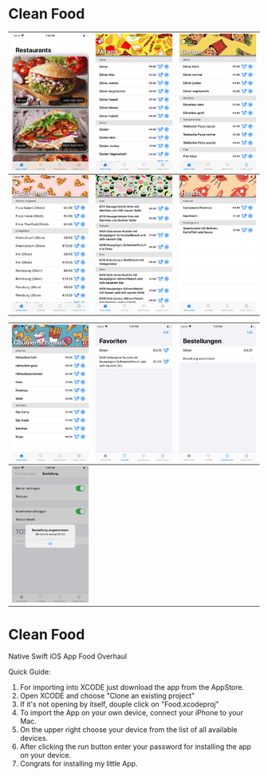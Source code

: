 # Clean Food

| ![Restaurant](https://github.com/EforestHD/CleanFood/blob/master/Screenshots/Restaurant.png) | ![Mirans](https://github.com/EforestHD/CleanFood/blob/master/Screenshots/Mirans.png) | ![Garips](https://github.com/EforestHD/CleanFood/blob/master/Screenshots/Garips.png) |
| -------- | -------- | -------- |
| ![Pizza](https://github.com/EforestHD/CleanFood/blob/master/Screenshots/Pizza.png)     | ![Chau](https://github.com/EforestHD/CleanFood/blob/master/Screenshots/Chau.png)     | ![Hasch](https://github.com/EforestHD/CleanFood/blob/master/Screenshots/Hasch.png)     | 


| ![Gaumenschmaus](https://github.com/EforestHD/CleanFood/blob/master/Screenshots/Gaumenschmaus.png) | ![Favoriten](https://github.com/EforestHD/CleanFood/blob/master/Screenshots/Favoriten.png) | ![Bestellungen](https://github.com/EforestHD/CleanFood/blob/master/Screenshots/Bestellungen.png) |
| -------- | -------- | -------- |
| ![Bestellung](https://github.com/EforestHD/CleanFood/blob/master/Screenshots/Bestellung.png)  






# Clean Food
 Native Swift iOS App Food Overhaul





Quick Guide:
 1. For importing into XCODE just download the app from the AppStore. 
 2. Open XCODE and choose "Clone an existing project"
 3. If it's not opening by itself, douple click on "Food.xcodeproj"
 4. To import the App on your own device, connect your iPhone to your Mac. 
 5. On the upper right choose your device from the list of all available devices. 
 6. After clicking the run button enter your password for installing the app on your device. 
 7. Congrats for installing my little App. 
 
 
 
